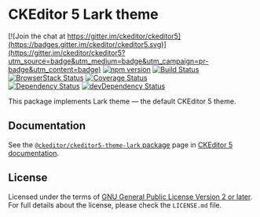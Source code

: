 CKEditor 5 Lark theme
========================================

[![Join the chat at https://gitter.im/ckeditor/ckeditor5](https://badges.gitter.im/ckeditor/ckeditor5.svg)](https://gitter.im/ckeditor/ckeditor5?utm_source=badge&utm_medium=badge&utm_campaign=pr-badge&utm_content=badge)
[![npm version](https://badge.fury.io/js/%40ckeditor%2Fckeditor5-theme-lark.svg)](https://www.npmjs.com/package/@ckeditor/ckeditor5-theme-lark)
[![Build Status](https://travis-ci.org/ckeditor/ckeditor5-theme-lark.svg?branch=master)](https://travis-ci.org/ckeditor/ckeditor5-theme-lark)
[![BrowserStack Status](https://www.browserstack.com/automate/badge.svg?badge_key=d3hvenZqQVZERFQ5d09FWXdyT0ozVXhLaVltRFRjTTUyZGpvQWNmWVhUUT0tLUZqNlJ1YWRUd0RvdEVOaEptM1B2Q0E9PQ==--c9d3dee40b9b4471ff3fb516d9ecf8d09292c7e0)](https://www.browserstack.com/automate/public-build/d3hvenZqQVZERFQ5d09FWXdyT0ozVXhLaVltRFRjTTUyZGpvQWNmWVhUUT0tLUZqNlJ1YWRUd0RvdEVOaEptM1B2Q0E9PQ==--c9d3dee40b9b4471ff3fb516d9ecf8d09292c7e0)
[![Coverage Status](https://coveralls.io/repos/github/ckeditor/ckeditor5-theme-lark/badge.svg?branch=master)](https://coveralls.io/github/ckeditor/ckeditor5-theme-lark?branch=master)
<br>
[![Dependency Status](https://david-dm.org/ckeditor/ckeditor5-theme-lark/status.svg)](https://david-dm.org/ckeditor/ckeditor5-theme-lark)
[![devDependency Status](https://david-dm.org/ckeditor/ckeditor5-theme-lark/dev-status.svg)](https://david-dm.org/ckeditor/ckeditor5-theme-lark?type=dev)

This package implements Lark theme &mdash; the default CKEditor 5 theme.

## Documentation

See the [`@ckeditor/ckeditor5-theme-lark` package](https://docs.ckeditor.com/ckeditor5/latest/api/theme-lark.html) page in [CKEditor 5 documentation](https://docs.ckeditor.com/ckeditor5/latest/).

## License

Licensed under the terms of [GNU General Public License Version 2 or later](http://www.gnu.org/licenses/gpl.html). For full details about the license, please check the `LICENSE.md` file.
